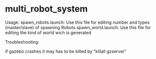 # multi_robot_system

Usage:
spawn_robots.launch: Use this file for editing number and types (master/slave) of spawning Robots 
spawn_world.launch: Use this file for editing the kind of world wich is generated



Troubleshooting:

if gazebo crashes it may has to be killed by "killall gzserver"
